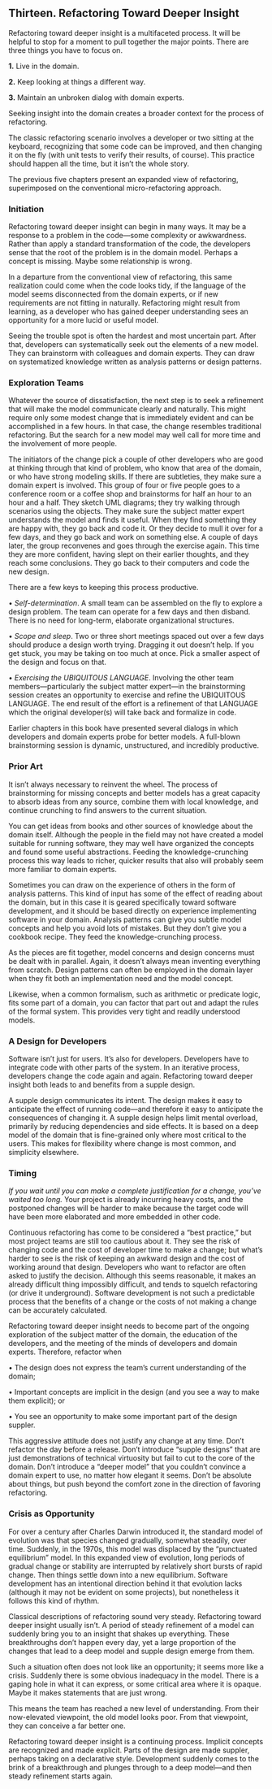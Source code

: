 ## Thirteen. Refactoring Toward Deeper Insight

Refactoring toward deeper insight is a multifaceted process. It will be helpful to stop for a moment to pull together the major points. There are three things you have to focus on.

**1.** Live in the domain.

**2.** Keep looking at things a different way.

**3.** Maintain an unbroken dialog with domain experts.

Seeking insight into the domain creates a broader context for the process of refactoring.

The classic refactoring scenario involves a developer or two sitting at the keyboard, recognizing that some code can be improved, and then changing it on the fly (with unit tests to verify their results, of course). This practice should happen all the time, but it isn’t the whole story.

The previous five chapters present an expanded view of refactoring, superimposed on the conventional micro-refactoring approach.

### Initiation

Refactoring toward deeper insight can begin in many ways. It may be a response to a problem in the code—some complexity or awkwardness. Rather than apply a standard transformation of the code, the developers sense that the root of the problem is in the domain model. Perhaps a concept is missing. Maybe some relationship is wrong.

In a departure from the conventional view of refactoring, this same realization could come when the code looks tidy, if the language of the model seems disconnected from the domain experts, or if new requirements are not fitting in naturally. Refactoring might result from learning, as a developer who has gained deeper understanding sees an opportunity for a more lucid or useful model.

Seeing the trouble spot is often the hardest and most uncertain part. After that, developers can systematically seek out the elements of a new model. They can brainstorm with colleagues and domain experts. They can draw on systematized knowledge written as analysis patterns or design patterns.

### Exploration Teams

Whatever the source of dissatisfaction, the next step is to seek a refinement that will make the model communicate clearly and naturally. This might require only some modest change that is immediately evident and can be accomplished in a few hours. In that case, the change resembles traditional refactoring. But the search for a new model may well call for more time and the involvement of more people.

The initiators of the change pick a couple of other developers who are good at thinking through that kind of problem, who know that area of the domain, or who have strong modeling skills. If there are subtleties, they make sure a domain expert is involved. This group of four or five people goes to a conference room or a coffee shop and brainstorms for half an hour to an hour and a half. They sketch UML diagrams; they try walking through scenarios using the objects. They make sure the subject matter expert understands the model and finds it useful. When they find something they are happy with, they go back and code it. Or they decide to mull it over for a few days, and they go back and work on something else. A couple of days later, the group reconvenes and goes through the exercise again. This time they are more confident, having slept on their earlier thoughts, and they reach some conclusions. They go back to their computers and code the new design.

There are a few keys to keeping this process productive.

• *Self-determination*. A small team can be assembled on the fly to explore a design problem. The team can operate for a few days and then disband. There is no need for long-term, elaborate organizational structures.

• *Scope and sleep*. Two or three short meetings spaced out over a few days should produce a design worth trying. Dragging it out doesn’t help. If you get stuck, you may be taking on too much at once. Pick a smaller aspect of the design and focus on that.

• *Exercising the UBIQUITOUS LANGUAGE*. Involving the other team members—particularly the subject matter expert—in the brainstorming session creates an opportunity to exercise and refine the UBIQUITOUS LANGUAGE. The end result of the effort is a refinement of that LANGUAGE which the original developer(s) will take back and formalize in code.

Earlier chapters in this book have presented several dialogs in which developers and domain experts probe for better models. A full-blown brainstorming session is dynamic, unstructured, and incredibly productive.

### Prior Art

It isn’t always necessary to reinvent the wheel. The process of brainstorming for missing concepts and better models has a great capacity to absorb ideas from any source, combine them with local knowledge, and continue crunching to find answers to the current situation.

You can get ideas from books and other sources of knowledge about the domain itself. Although the people in the field may not have created a model suitable for running software, they may well have organized the concepts and found some useful abstractions. Feeding the knowledge-crunching process this way leads to richer, quicker results that also will probably seem more familiar to domain experts.

Sometimes you can draw on the experience of others in the form of analysis patterns. This kind of input has some of the effect of reading about the domain, but in this case it is geared specifically toward software development, and it should be based directly on experience implementing software in your domain. Analysis patterns can give you subtle model concepts and help you avoid lots of mistakes. But they don’t give you a cookbook recipe. They feed the knowledge-crunching process.

As the pieces are fit together, model concerns and design concerns must be dealt with in parallel. Again, it doesn’t always mean inventing everything from scratch. Design patterns can often be employed in the domain layer when they fit both an implementation need and the model concept.

Likewise, when a common formalism, such as arithmetic or predicate logic, fits some part of a domain, you can factor that part out and adapt the rules of the formal system. This provides very tight and readily understood models.

### A Design for Developers

Software isn’t just for users. It’s also for developers. Developers have to integrate code with other parts of the system. In an iterative process, developers change the code again and again. Refactoring toward deeper insight both leads to and benefits from a supple design.

A supple design communicates its intent. The design makes it easy to anticipate the effect of running code—and therefore it easy to anticipate the consequences of changing it. A supple design helps limit mental overload, primarily by reducing dependencies and side effects. It is based on a deep model of the domain that is fine-grained only where most critical to the users. This makes for flexibility where change is most common, and simplicity elsewhere.

### Timing

*If you wait until you can make a complete justification for a change, you’ve waited too long.* Your project is already incurring heavy costs, and the postponed changes will be harder to make because the target code will have been more elaborated and more embedded in other code.

Continuous refactoring has come to be considered a “best practice,” but most project teams are still too cautious about it. They see the risk of changing code and the cost of developer time to make a change; but what’s harder to see is the risk of keeping an awkward design and the cost of working around that design. Developers who want to refactor are often asked to justify the decision. Although this seems reasonable, it makes an already difficult thing impossibly difficult, and tends to squelch refactoring (or drive it underground). Software development is not such a predictable process that the benefits of a change or the costs of not making a change can be accurately calculated.

Refactoring toward deeper insight needs to become part of the ongoing exploration of the subject matter of the domain, the education of the developers, and the meeting of the minds of developers and domain experts. Therefore, refactor when

• The design does not express the team’s current understanding of the domain;

• Important concepts are implicit in the design (and you see a way to make them explicit); or

• You see an opportunity to make some important part of the design suppler.

This aggressive attitude does not justify any change at any time. Don’t refactor the day before a release. Don’t introduce “supple designs” that are just demonstrations of technical virtuosity but fail to cut to the core of the domain. Don’t introduce a “deeper model” that you couldn’t convince a domain expert to use, no matter how elegant it seems. Don’t be absolute about things, but push beyond the comfort zone in the direction of favoring refactoring.

### Crisis as Opportunity

For over a century after Charles Darwin introduced it, the standard model of evolution was that species changed gradually, somewhat steadily, over time. Suddenly, in the 1970s, this model was displaced by the “punctuated equilibrium” model. In this expanded view of evolution, long periods of gradual change or stability are interrupted by relatively short bursts of rapid change. Then things settle down into a new equilibrium. Software development has an intentional direction behind it that evolution lacks (although it may not be evident on some projects), but nonetheless it follows this kind of rhythm.

Classical descriptions of refactoring sound very steady. Refactoring toward deeper insight usually isn’t. A period of steady refinement of a model can suddenly bring you to an insight that shakes up everything. These breakthroughs don’t happen every day, yet a large proportion of the changes that lead to a deep model and supple design emerge from them.

Such a situation often does not look like an opportunity; it seems more like a crisis. Suddenly there is some obvious inadequacy in the model. There is a gaping hole in what it can express, or some critical area where it is opaque. Maybe it makes statements that are just wrong.

This means the team has reached a new level of understanding. From their now-elevated viewpoint, the old model looks poor. From that viewpoint, they can conceive a far better one.

Refactoring toward deeper insight is a continuing process. Implicit concepts are recognized and made explicit. Parts of the design are made suppler, perhaps taking on a declarative style. Development suddenly comes to the brink of a breakthrough and plunges through to a deep model—and then steady refinement starts again.
